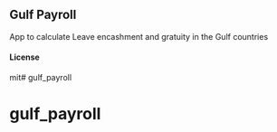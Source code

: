 ## Gulf Payroll

App to calculate Leave encashment and gratuity in the Gulf countries

#### License

mit# gulf_payroll
# gulf_payroll
